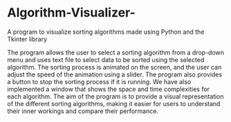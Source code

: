 # Algorithm-Visualizer-
A program to visualize sorting algorithms made using Python and the Tkinter library

The program allows the user to select a sorting algorithm from a drop-down menu and uses text file to select data to be sorted using the selected algorithm. The
sorting process is animated on the screen, and the user can adjust the speed of the animation using a slider. The program also provides a button to stop the sorting process if it is running. We have also
implemented a window that shows the space and time complexities for each algorithm. The aim of the program is to provide a visual representation of the different sorting algorithms, making it easier for
users to understand their inner workings and compare their performance.
